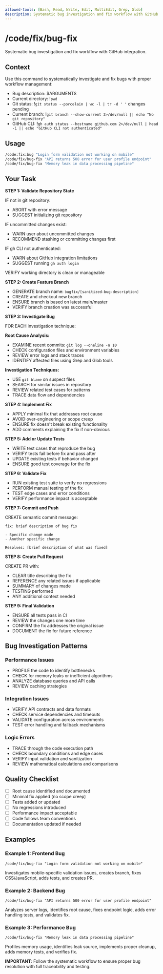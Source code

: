```yaml
---
allowed-tools: [Bash, Read, Write, Edit, MultiEdit, Grep, Glob]
description: Systematic bug investigation and fix workflow with GitHub integration
---
```


# /code/fix/bug-fix

Systematic bug investigation and fix workflow with GitHub integration.

## Context

Use this command to systematically investigate and fix bugs with proper workflow management:

- Bug description: $ARGUMENTS
- Current directory: !`pwd`
- Git status: !`git status --porcelain | wc -l | tr -d ' '` changes pending
- Current branch: !`git branch --show-current 2>/dev/null || echo "No git repository"`
- GitHub CLI: !`gh auth status --hostname github.com 2>/dev/null | head -1 || echo "GitHub CLI not authenticated"`

## Usage

```bash
/code:fix:bug "Login form validation not working on mobile"
/code/fix/bug-fix "API returns 500 error for user profile endpoint"
/code/fix/bug-fix "Memory leak in data processing pipeline"
```

## Your Task

**STEP 1: Validate Repository State**

IF not in git repository:
- ABORT with error message
- SUGGEST initializing git repository

IF uncommitted changes exist:
- WARN user about uncommitted changes
- RECOMMEND stashing or committing changes first

IF gh CLI not authenticated:
- WARN about GitHub integration limitations
- SUGGEST running `gh auth login`

VERIFY working directory is clean or manageable

**STEP 2: Create Feature Branch**

- GENERATE branch name: `bugfix/[sanitized-bug-description]`
- CREATE and checkout new branch
- ENSURE branch is based on latest main/master
- VERIFY branch creation was successful

**STEP 3: Investigate Bug**

FOR EACH investigation technique:

**Root Cause Analysis:**
- EXAMINE recent commits: `git log --oneline -n 10`
- CHECK configuration files and environment variables
- REVIEW error logs and stack traces
- IDENTIFY affected files using Grep and Glob tools

**Investigation Techniques:**
- USE `git blame` on suspect files
- SEARCH for similar issues in repository
- REVIEW related test cases for patterns
- TRACE data flow and dependencies

**STEP 4: Implement Fix**

- APPLY minimal fix that addresses root cause
- AVOID over-engineering or scope creep
- ENSURE fix doesn't break existing functionality
- ADD comments explaining the fix if non-obvious

**STEP 5: Add or Update Tests**

- WRITE test cases that reproduce the bug
- VERIFY tests fail before fix and pass after
- UPDATE existing tests if behavior changed
- ENSURE good test coverage for the fix

**STEP 6: Validate Fix**

- RUN existing test suite to verify no regressions
- PERFORM manual testing of the fix
- TEST edge cases and error conditions
- VERIFY performance impact is acceptable

**STEP 7: Commit and Push**

CREATE semantic commit message:

```
fix: brief description of bug fix

- Specific change made
- Another specific change

Resolves: [brief description of what was fixed]
```

**STEP 8: Create Pull Request**

CREATE PR with:

- CLEAR title describing the fix
- REFERENCE any related issues if applicable
- SUMMARY of changes made
- TESTING performed
- ANY additional context needed

**STEP 9: Final Validation**

- ENSURE all tests pass in CI
- REVIEW the changes one more time
- CONFIRM the fix addresses the original issue
- DOCUMENT the fix for future reference

## Bug Investigation Patterns

### Performance Issues

- PROFILE the code to identify bottlenecks
- CHECK for memory leaks or inefficient algorithms
- ANALYZE database queries and API calls
- REVIEW caching strategies

### Integration Issues

- VERIFY API contracts and data formats
- CHECK service dependencies and timeouts
- VALIDATE configuration across environments
- TEST error handling and fallback mechanisms

### Logic Errors

- TRACE through the code execution path
- CHECK boundary conditions and edge cases
- VERIFY input validation and sanitization
- REVIEW mathematical calculations and comparisons

## Quality Checklist

- [ ] Root cause identified and documented
- [ ] Minimal fix applied (no scope creep)
- [ ] Tests added or updated
- [ ] No regressions introduced
- [ ] Performance impact acceptable
- [ ] Code follows team conventions
- [ ] Documentation updated if needed

## Examples

### Example 1: Frontend Bug

`/code/fix/bug-fix "Login form validation not working on mobile"`

Investigates mobile-specific validation issues, creates branch, fixes CSS/JavaScript, adds tests, and creates PR.

### Example 2: Backend Bug

`/code/fix/bug-fix "API returns 500 error for user profile endpoint"`

Analyzes server logs, identifies root cause, fixes endpoint logic, adds error handling tests, and validates fix.

### Example 3: Performance Bug

`/code/fix/bug-fix "Memory leak in data processing pipeline"`

Profiles memory usage, identifies leak source, implements proper cleanup, adds memory tests, and verifies fix.

**IMPORTANT**: Follow the systematic workflow to ensure proper bug resolution with full traceability and testing.
